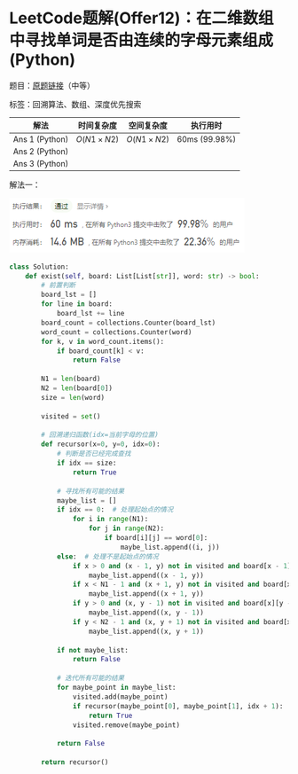 # LeetCode题解(Offer12)：在二维数组中寻找单词是否由连续的字母元素组成(Python)

题目：[原题链接](https://leetcode-cn.com/problems/ju-zhen-zhong-de-lu-jing-lcof/)（中等）

标签：回溯算法、数组、深度优先搜索

| 解法           | 时间复杂度 | 空间复杂度 | 执行用时      |
| -------------- | ---------- | ---------- | ------------- |
| Ans 1 (Python) | $O(N1×N2)$ | $O(N1×N2)$ | 60ms (99.98%) |
| Ans 2 (Python) |            |            |               |
| Ans 3 (Python) |            |            |               |

解法一：

![LeetCode题解(Offer12)：截图](LeetCode题解(Offer12)：截图.png)

```python
class Solution:
    def exist(self, board: List[List[str]], word: str) -> bool:
        # 前置判断
        board_lst = []
        for line in board:
            board_lst += line
        board_count = collections.Counter(board_lst)
        word_count = collections.Counter(word)
        for k, v in word_count.items():
            if board_count[k] < v:
                return False

        N1 = len(board)
        N2 = len(board[0])
        size = len(word)

        visited = set()

        # 回溯递归函数(idx=当前字母的位置)
        def recursor(x=0, y=0, idx=0):
            # 判断是否已经完成查找
            if idx == size:
                return True

            # 寻找所有可能的结果
            maybe_list = []
            if idx == 0:  # 处理起始点的情况
                for i in range(N1):
                    for j in range(N2):
                        if board[i][j] == word[0]:
                            maybe_list.append((i, j))
            else:  # 处理不是起始点的情况
                if x > 0 and (x - 1, y) not in visited and board[x - 1][y] == word[idx]:
                    maybe_list.append((x - 1, y))
                if x < N1 - 1 and (x + 1, y) not in visited and board[x + 1][y] == word[idx]:
                    maybe_list.append((x + 1, y))
                if y > 0 and (x, y - 1) not in visited and board[x][y - 1] == word[idx]:
                    maybe_list.append((x, y - 1))
                if y < N2 - 1 and (x, y + 1) not in visited and board[x][y + 1] == word[idx]:
                    maybe_list.append((x, y + 1))

            if not maybe_list:
                return False

            # 迭代所有可能的结果
            for maybe_point in maybe_list:
                visited.add(maybe_point)
                if recursor(maybe_point[0], maybe_point[1], idx + 1):
                    return True
                visited.remove(maybe_point)

            return False

        return recursor()
```